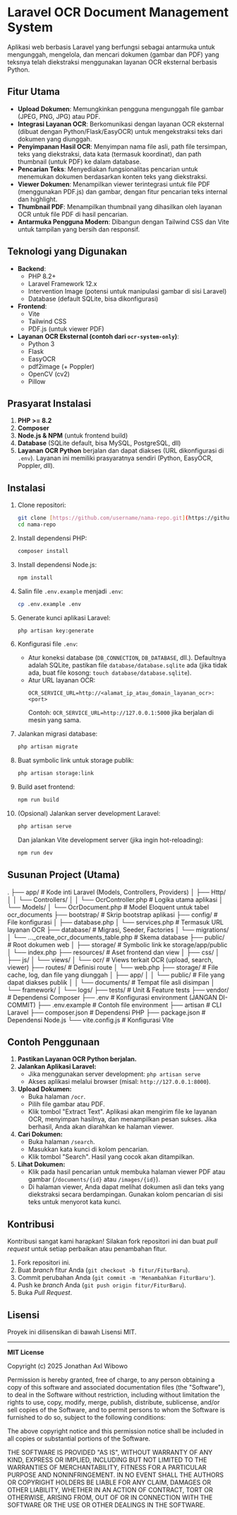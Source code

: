 # Laravel OCR Document Management System

Aplikasi web berbasis Laravel yang berfungsi sebagai antarmuka untuk mengunggah, mengelola, dan mencari dokumen (gambar dan PDF) yang teksnya telah diekstraksi menggunakan layanan OCR eksternal berbasis Python.

## Fitur Utama

* **Upload Dokumen**: Memungkinkan pengguna mengunggah file gambar (JPEG, PNG, JPG) atau PDF.
* **Integrasi Layanan OCR**: Berkomunikasi dengan layanan OCR eksternal (dibuat dengan Python/Flask/EasyOCR) untuk mengekstraksi teks dari dokumen yang diunggah.
* **Penyimpanan Hasil OCR**: Menyimpan nama file asli, path file tersimpan, teks yang diekstraksi, data kata (termasuk koordinat), dan path thumbnail (untuk PDF) ke dalam database.
* **Pencarian Teks**: Menyediakan fungsionalitas pencarian untuk menemukan dokumen berdasarkan konten teks yang diekstraksi.
* **Viewer Dokumen**: Menampilkan viewer terintegrasi untuk file PDF (menggunakan PDF.js) dan gambar, dengan fitur pencarian teks internal dan highlight.
* **Thumbnail PDF**: Menampilkan thumbnail yang dihasilkan oleh layanan OCR untuk file PDF di hasil pencarian.
* **Antarmuka Pengguna Modern**: Dibangun dengan Tailwind CSS dan Vite untuk tampilan yang bersih dan responsif.

## Teknologi yang Digunakan

* **Backend**:
    * PHP 8.2+
    * Laravel Framework 12.x
    * Intervention Image (potensi untuk manipulasi gambar di sisi Laravel)
    * Database (default SQLite, bisa dikonfigurasi)
* **Frontend**:
    * Vite
    * Tailwind CSS
    * PDF.js (untuk viewer PDF)
* **Layanan OCR Eksternal (contoh dari `ocr-system-only`)**:
    * Python 3
    * Flask
    * EasyOCR
    * pdf2image (+ Poppler)
    * OpenCV (cv2)
    * Pillow

## Prasyarat Instalasi

1.  **PHP >= 8.2**
2.  **Composer**
3.  **Node.js & NPM** (untuk frontend build)
4.  **Database** (SQLite default, bisa MySQL, PostgreSQL, dll)
5.  **Layanan OCR Python** berjalan dan dapat diakses (URL dikonfigurasi di `.env`). Layanan ini memiliki prasyaratnya sendiri (Python, EasyOCR, Poppler, dll).

## Instalasi

1.  Clone repositori:
    ```bash
    git clone [https://github.com/username/nama-repo.git](https://github.com/username/nama-repo.git)
    cd nama-repo
    ```

2.  Install dependensi PHP:
    ```bash
    composer install
    ```

3.  Install dependensi Node.js:
    ```bash
    npm install
    ```

4.  Salin file `.env.example` menjadi `.env`:
    ```bash
    cp .env.example .env
    ```

5.  Generate kunci aplikasi Laravel:
    ```bash
    php artisan key:generate
    ```

6.  Konfigurasi file `.env`:
    * Atur koneksi database (`DB_CONNECTION`, `DB_DATABASE`, dll.). Defaultnya adalah SQLite, pastikan file `database/database.sqlite` ada (jika tidak ada, buat file kosong: `touch database/database.sqlite`).
    * Atur URL layanan OCR:
        ```dotenv
        OCR_SERVICE_URL=http://<alamat_ip_atau_domain_layanan_ocr>:<port>
        ```
        Contoh: `OCR_SERVICE_URL=http://127.0.0.1:5000` jika berjalan di mesin yang sama.

7.  Jalankan migrasi database:
    ```bash
    php artisan migrate
    ```

8.  Buat symbolic link untuk storage publik:
    ```bash
    php artisan storage:link
    ```

9.  Build aset frontend:
    ```bash
    npm run build
    ```

10. (Opsional) Jalankan server development Laravel:
    ```bash
    php artisan serve
    ```
    Dan jalankan Vite development server (jika ingin hot-reloading):
    ```bash
    npm run dev
    ```

## Susunan Project (Utama)
. ├── app/ # Kode inti Laravel (Models, Controllers, Providers) │ ├── Http/ │ │ └── Controllers/ │ │ └── OcrController.php # Logika utama aplikasi │ └── Models/ │ └── OcrDocument.php # Model Eloquent untuk tabel ocr_documents ├── bootstrap/ # Skrip bootstrap aplikasi ├── config/ # File konfigurasi │ ├── database.php │ └── services.php # Termasuk URL layanan OCR ├── database/ # Migrasi, Seeder, Factories │ └── migrations/ │ └── ..._create_ocr_documents_table.php # Skema database ├── public/ # Root dokumen web │ ├── storage/ # Symbolic link ke storage/app/public │ └── index.php ├── resources/ # Aset frontend dan view │ ├── css/ │ ├── js/ │ └── views/ │ └── ocr/ # Views terkait OCR (upload, search, viewer) ├── routes/ # Definisi route │ └── web.php ├── storage/ # File cache, log, dan file yang diunggah │ ├── app/ │ │ └── public/ # File yang dapat diakses publik │ │ └── documents/ # Tempat file asli disimpan │ └── framework/ │ └── logs/ ├── tests/ # Unit & Feature tests ├── vendor/ # Dependensi Composer ├── .env # Konfigurasi environment (JANGAN DI-COMMIT) ├── .env.example # Contoh file environment ├── artisan # CLI Laravel ├── composer.json # Dependensi PHP ├── package.json # Dependensi Node.js └── vite.config.js # Konfigurasi Vite

## Contoh Penggunaan

1.  **Pastikan Layanan OCR Python berjalan.**
2.  **Jalankan Aplikasi Laravel:**
    * Jika menggunakan server development: `php artisan serve`
    * Akses aplikasi melalui browser (misal: `http://127.0.0.1:8000`).
3.  **Upload Dokumen:**
    * Buka halaman `/ocr`.
    * Pilih file gambar atau PDF.
    * Klik tombol "Extract Text". Aplikasi akan mengirim file ke layanan OCR, menyimpan hasilnya, dan menampilkan pesan sukses. Jika berhasil, Anda akan diarahkan ke halaman viewer.
4.  **Cari Dokumen:**
    * Buka halaman `/search`.
    * Masukkan kata kunci di kolom pencarian.
    * Klik tombol "Search". Hasil yang cocok akan ditampilkan.
5.  **Lihat Dokumen:**
    * Klik pada hasil pencarian untuk membuka halaman viewer PDF atau gambar (`/documents/{id}` atau `/images/{id}`).
    * Di halaman viewer, Anda dapat melihat dokumen asli dan teks yang diekstraksi secara berdampingan. Gunakan kolom pencarian di sisi teks untuk menyorot kata kunci.

## Kontribusi

Kontribusi sangat kami harapkan! Silakan fork repositori ini dan buat *pull request* untuk setiap perbaikan atau penambahan fitur.

1.  Fork repositori ini.
2.  Buat *branch* fitur Anda (`git checkout -b fitur/FiturBaru`).
3.  Commit perubahan Anda (`git commit -m 'Menambahkan FiturBaru'`).
4.  Push ke *branch* Anda (`git push origin fitur/FiturBaru`).
5.  Buka *Pull Request*.

## Lisensi

Proyek ini dilisensikan di bawah Lisensi MIT.

---

**MIT License**

Copyright (c) 2025 Jonathan Axl Wibowo

Permission is hereby granted, free of charge, to any person obtaining a copy
of this software and associated documentation files (the "Software"), to deal
in the Software without restriction, including without limitation the rights
to use, copy, modify, merge, publish, distribute, sublicense, and/or sell
copies of the Software, and to permit persons to whom the Software is
furnished to do so, subject to the following conditions:

The above copyright notice and this permission notice shall be included in all
copies or substantial portions of the Software.

THE SOFTWARE IS PROVIDED "AS IS", WITHOUT WARRANTY OF ANY KIND, EXPRESS OR
IMPLIED, INCLUDING BUT NOT LIMITED TO THE WARRANTIES OF MERCHANTABILITY,
FITNESS FOR A PARTICULAR PURPOSE AND NONINFRINGEMENT. IN NO EVENT SHALL THE
AUTHORS OR COPYRIGHT HOLDERS BE LIABLE FOR ANY CLAIM, DAMAGES OR OTHER
LIABILITY, WHETHER IN AN ACTION OF CONTRACT, TORT OR OTHERWISE, ARISING FROM,
OUT OF OR IN CONNECTION WITH THE SOFTWARE OR THE USE OR OTHER DEALINGS IN THE
SOFTWARE.
